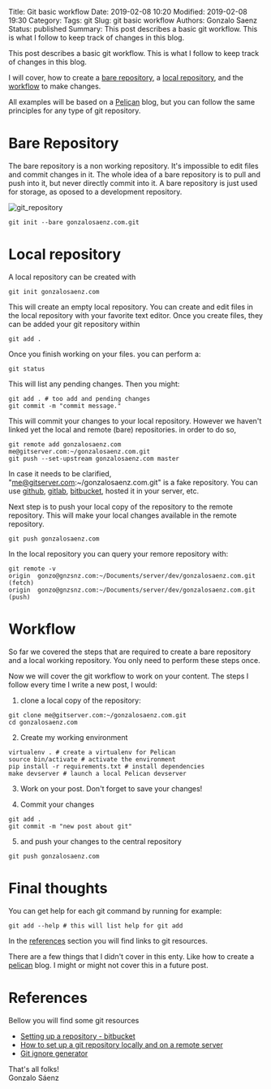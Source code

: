 Title: Git basic workflow
Date: 2019-02-08 10:20
Modified: 2019-02-08 19:30
Category:
Tags: git
Slug: git basic workflow
Authors: Gonzalo Saenz
Status: published
Summary: This post describes a basic git workflow. This is what I follow to keep track of changes in this blog.

This post describes a basic git workflow. This is what I follow to keep track of changes in this blog.

I will cover, how to create a [bare repository](#bare), a [local repository](#local), and the [workflow](#workflow) to make changes.

All examples will be based on a [Pelican][] blog, but you can follow the same principles for any type of git repository.

# Bare Repository <a name="bare"></a>

The bare repository is a non working repository. It's impossible to edit files and commit changes in it. The whole idea of a bare repository is to pull and push into it, but never directly commit into it. A bare repository is just used for storage, as oposed to a development repository.

![git_repository][]

```shell
git init --bare gonzalosaenz.com.git
```

# Local repository <a name="local"></a>

A local repository can be created with

```shell
git init gonzalosaenz.com
```

This will create an empty local repository. You can create and edit files in the local repository with your favorite text editor. Once you create files, they can be added your git repository within

```shell
git add .
```

Once you finish working on your files. you can perform a:

```shell
git status
```
This will list any pending changes. Then you might:

```shell
git add . # too add and pending changes
git commit -m "commit message."
```

This will commit your changes to your local repository. However we haven't linked yet the local and remote (bare) repositories. in order to do so,

```shell
git remote add gonzalosaenz.com me@gitserver.com:~/gonzalosaenz.com.git
git push --set-upstream gonzalosaenz.com master
```
In case it needs to be clarified, "me@gitserver.com:~/gonzalosaenz.com.git" is a fake repository. You can use [github][], [gitlab][], [bitbucket][], hosted it in your server, etc.

Next step is to push your local copy of the repository to the remote repository. This will make your local changes available in the remote repository.

```shell
git push gonzalosaenz.com
```

In the local repository you can query your remore repository with:

```shell
git remote -v
origin  gonzo@gnzsnz.com:~/Documents/server/dev/gonzalosaenz.com.git (fetch)
origin  gonzo@gnzsnz.com:~/Documents/server/dev/gonzalosaenz.com.git (push)
```

# Workflow <a name="workflow"></a>

So far we covered the steps that are required to create a bare repository and a local working repository. You only need to perform these steps once.

Now we will cover the git workflow to work on your content. The steps I follow every time I write a new post, I would:

1) clone a local copy of the repository:

```shell
git clone me@gitserver.com:~/gonzalosaenz.com.git
cd gonzalosaenz.com
```

2) Create my working environment

```shell
virtualenv . # create a virtualenv for Pelican
source bin/activate # activate the environment
pip install -r requirements.txt # install dependencies
make devserver # launch a local Pelican devserver
```

3) Work on your post. Don't forget to save your changes!

4) Commit your changes

```shell
git add .
git commit -m "new post about git"
```

5) and push your changes to the central repository

```shell
git push gonzalosaenz.com
```

# Final thoughts

You can get help for each git command by running for example:

```shell
git add --help # this will list help for git add
```

In the [references](#references) section you will find links to git resources.

There are a few things that I didn't cover in this enty. Like how to create a [pelican][] blog. I might or might not cover this in a future post.

# References <a name="references"></a>

Bellow you will find some git resources

* [Setting up a repository - bitbucket][bitbucket_repo]
* [How to set up a git repository locally and on a remote server][remote_repo]
* [Git ignore generator][git_ignore]

That's all folks! <br/>
Gonzalo Sáenz

<!-- Links -->

[git_repository]: /images/git_repository.png
[bitbucket_repo]: https://www.atlassian.com/git/tutorials/setting-up-a-repository
[remote_repo]: http://blog.davidecoppola.com/2016/12/how-to-set-up-a-git-repository-locally-and-on-a-remote-server/
[git_ignore]: https://www.gitignore.io/?templates=python "Git ignore for python projects"

[github]: https://github.com
[gitlab]: https://gitlab.com
[bitbucket]: https://bitbucket.org
[pelican]: https://getpelican.com
